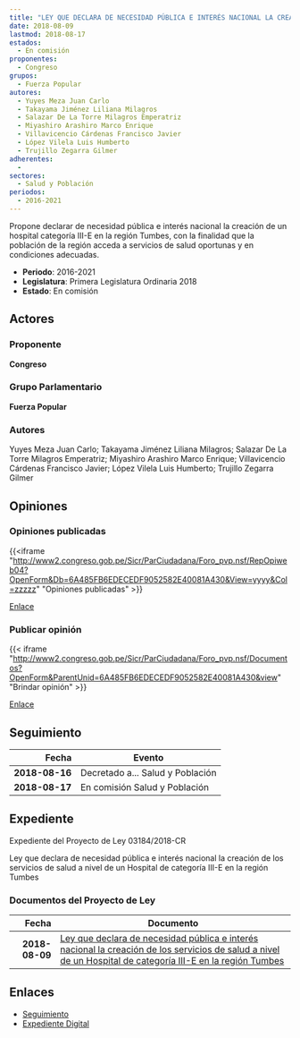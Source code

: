 ```yaml
---
title: "LEY QUE DECLARA DE NECESIDAD PÚBLICA E INTERÉS NACIONAL LA CREACIÓN DE LOS SERVICIOS DE SALUD A NIVEL DE UN HOSPITAL DE CATEGORÍA III-E EN LA REGIÓN TUMBES"
date: 2018-08-09
lastmod: 2018-08-17
estados: 
  - En comisión
proponentes: 
  - Congreso
grupos: 
  - Fuerza Popular
autores: 
  - Yuyes Meza Juan Carlo
  - Takayama Jiménez Liliana Milagros
  - Salazar De La Torre Milagros Emperatriz
  - Miyashiro Arashiro Marco Enrique
  - Villavicencio Cárdenas Francisco Javier
  - López Vilela Luis Humberto
  - Trujillo Zegarra Gilmer
adherentes: 
  - 
sectores: 
  - Salud y Población
periodos: 
  - 2016-2021
---
```


Propone declarar de necesidad pública e interés nacional la creación de un hospital categoría III-E en la región Tumbes, con la finalidad que la población de la región acceda a servicios de salud oportunas y en condiciones adecuadas.

- **Periodo**: 2016-2021
- **Legislatura**: Primera Legislatura Ordinaria 2018
- **Estado**: En comisión

## Actores

### Proponente

**Congreso**

### Grupo Parlamentario

**Fuerza Popular**

### Autores

Yuyes Meza Juan Carlo; Takayama Jiménez Liliana Milagros; Salazar De La Torre Milagros Emperatriz; Miyashiro Arashiro Marco Enrique; Villavicencio Cárdenas Francisco Javier; López Vilela Luis Humberto; Trujillo Zegarra Gilmer


## Opiniones

### Opiniones publicadas

{{<iframe "http://www2.congreso.gob.pe/Sicr/ParCiudadana/Foro_pvp.nsf/RepOpiweb04?OpenForm&Db=6A485FB6EDECEDF9052582E40081A430&View=yyyy&Col=zzzzz" "Opiniones publicadas" >}}

[Enlace](http://www2.congreso.gob.pe/Sicr/ParCiudadana/Foro_pvp.nsf/RepOpiweb04?OpenForm&Db=6A485FB6EDECEDF9052582E40081A430&View=yyyy&Col=zzzzz)
### Publicar opinión

{{< iframe "http://www2.congreso.gob.pe/Sicr/ParCiudadana/Foro_pvp.nsf/Documentos?OpenForm&ParentUnid=6A485FB6EDECEDF9052582E40081A430&view" "Brindar opinión" >}}

[Enlace](http://www2.congreso.gob.pe/Sicr/ParCiudadana/Foro_pvp.nsf/Documentos?OpenForm&ParentUnid=6A485FB6EDECEDF9052582E40081A430&view)

## Seguimiento

| Fecha | Evento |
|------:|--------|
| **2018-08-16** | Decretado a... Salud y Población|
| **2018-08-17** | En comisión Salud y Población|


## Expediente

Expediente del Proyecto de Ley 03184/2018-CR

Ley que declara de necesidad pública e interés nacional la creación de los servicios de salud a nivel de un Hospital de categoría III-E en la región Tumbes


### Documentos del Proyecto de Ley

| Fecha | Documento |
|------:|--------|
| **2018-08-09** | [Ley que declara de necesidad pública e interés nacional la creación de los servicios de salud a nivel de un Hospital de categoría III-E en la región Tumbes](http://www.leyes.congreso.gob.pe/Documentos/2016_2021/Proyectos_de_Ley_y_de_Resoluciones_Legislativas/PL0318420180809.PDF) |

## Enlaces 

- [Seguimiento](http://www2.congreso.gob.pe/Sicr/TraDocEstProc/CLProLey2016.nsf/f7fff46988ca05b1052578e100829cc7/013a6216ef5276c0052582e4007af4eb?OpenDocument)
- [Expediente Digital](http://www2.congreso.gob.pe/Sicr/TraDocEstProc/CLProLey2016.nsf/f7fff46988ca05b1052578e100829cc7/013a6216ef5276c0052582e4007af4eb?OpenDocument&Click=05257FB7005EB655.eb71d0cf91d8294e05256cdf006b5706/$Body/0.1C6C)
